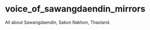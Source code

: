 voice_of_sawangdaendin_mirrors
==============================

All about Sawangdaendin, Sakon Nakhon, Thaoland.

